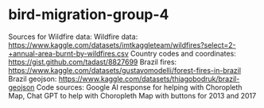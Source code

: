 # bird-migration-group-4

Sources for Wildfire data: 
Wildfire data: https://www.kaggle.com/datasets/imtkaggleteam/wildfires?select=2-+annual-area-burnt-by-wildfires.csv
Country codes and coordinates: https://gist.github.com/tadast/8827699
Brazil fires: https://www.kaggle.com/datasets/gustavomodelli/forest-fires-in-brazil
Brazil geojson: https://www.kaggle.com/datasets/thiagobodruk/brazil-geojson
Code sources: Google AI response for helping with Choropleth Map, Chat GPT to help with Choropleth Map with buttons for 2013 and 2017